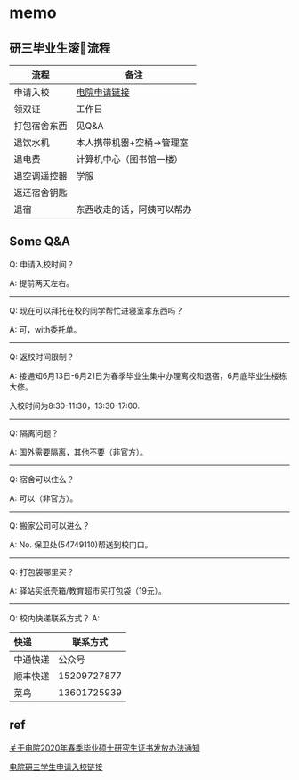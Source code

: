 # memo

## 研三毕业生滚🥚流程

| 流程         | 备注                                                         |
| ------------ | ------------------------------------------------------------ |
| 申请入校     | [电院申请链接](https://shimo.im/forms/onq7Mg7jDZT4FjA9/fill) |
| 领双证       | 工作日                                                       |
| 打包宿舍东西 | 见Q&A                                                        |
| 退饮水机     | 本人携带机器+空桶->管理室                                    |
| 退电费       | 计算机中心（图书馆一楼）                                     |
| 退空调遥控器 | 学服                                                         |
| 返还宿舍钥匙 |                                                              |
| 退宿         | 东西收走的话，阿姨可以帮办                                   |



## Some Q&A

Q: 申请入校时间？

A: 提前两天左右。

---

Q: 现在可以拜托在校的同学帮忙进寝室拿东西吗？

A: 可，with委托单。

---

Q: 返校时间限制？

A: 接通知6月13日-6月21日为春季毕业生集中办理离校和退宿，6月底毕业生楼栋大修。

入校时间为8:30-11:30，13:30-17:00.

---

Q: 隔离问题？

A: 国外需要隔离，其他不要（非官方）。

---

Q: 宿舍可以住么？

A: 可以（非官方）。

---


Q: 搬家公司可以进么？

A: No. 保卫处(54749110)帮送到校门口。

---


Q: 打包袋哪里买？

A: 驿站买纸壳箱/教育超市买打包袋（19元）。

---

Q: 校内快递联系方式？
A: 

| 快递     | 联系方式    |
| :------- | ----------- |
| 中通快递 | 公众号      |
| 顺丰快递 | 15209727877 |
| 菜鸟     | 13601725939 |



## ref

[关于电院2020年春季毕业硕士研究生证书发放办法通知](http://yjwb.seiee.sjtu.edu.cn/yjwb/info/16576.htm)

[电院研三学生申请入校链接](https://shimo.im/forms/onq7Mg7jDZT4FjA9/fill)
